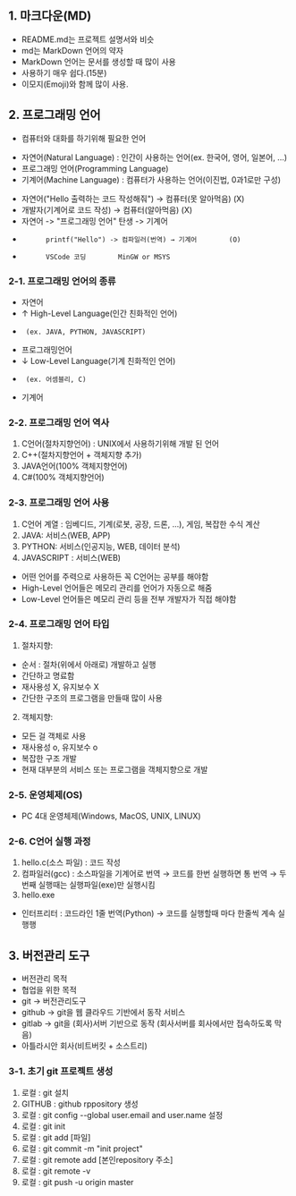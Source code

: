 ## 1. 마크다운(MD)
  - README.md는 프로젝트 설명서와 비슷
  - md는 MarkDown 언어의 약자
  - MarkDown 언어는 문서를 생성할 때 많이 사용
  - 사용하기 매우 쉽다.(15분)
  - 이모지(Emoji)와 함께 많이 사용.

## 2. 프로그래밍 언어
  - 컴퓨터와 대화를 하기위해 필요한 언어
   + 자연어(Natural Language) : 인간이 사용하는 언어(ex. 한국어, 영어, 일본어, ...)
   + 프로그래밍 언어(Programming Language) 
   + 기계어(Machine Language) : 컴퓨터가 사용하는 언어(이진법, 0과1로만 구성)
  - 자연어("Hello 출력하는 코드 작성해줘") → 컴퓨터(못 알아먹음)  (X)
  - 개발자(기계어로 코드 작성) → 컴퓨터(알아먹음)                 (X)
  - 자연어 -> "프로그래밍 언어" 탄생 -> 기계어
  -           printf("Hello") -> 컴파일러(번역) → 기계어        (O)
  -           VSCode 코딩        MinGW or MSYS

### 2-1. 프로그래밍 언어의 종류
  - 자연어
  -   ↑ High-Level Language(인간 친화적인 언어)
  -      (ex. JAVA, PYTHON, JAVASCRIPT)
  - 프로그래밍언어
  -   ↓ Low-Level Language(기계 친화적인 언어)
  -      (ex. 어셈블리, C)
  - 기계어

### 2-2. 프로그래밍 언어 역사
  1. C언어(절차지향언어) : UNIX에서 사용하기위해 개발 된 언어
  2. C++(절차지향언어 + 객체지향 추가)
  3. JAVA언어(100% 객체지향언어)
  4. C#(100% 객체지향언어)

### 2-3. 프로그래밍 언어 사용
  1. C언어 계열 : 임베디드, 기계(로봇, 공장, 드론, ...), 게임, 복잡한 수식 계산
  2. JAVA: 서비스(WEB, APP)
  3. PYTHON: 서비스(인공지능, WEB, 데이터 분석)
  4. JAVASCRIPT : 서비스(WEB)
  * 어떤 언어를 주력으로 사용하든 꼭 C언어는 공부를 해야함
  * High-Level 언어들은 메모리 관리를 언어가 자동으로 해줌
  * Low-Level 언어들은 메모리 관리 등을 전부 개발자가 직접 해야함

### 2-4. 프로그래밍 언어 타입
  1. 절차지향:
   - 순서 : 절차(위에서 아래로) 개발하고 실행
   - 간단하고 명료함
   - 재사용성 X, 유지보수 X
   - 간단한 구조의 프로그램을 만들때 많이 사용

  2. 객체지향:
   - 모든 걸 객체로 사용
   - 재사용성 o, 유지보수 o
   - 복잡한 구조 개발
   - 현재 대부분의 서비스 또는 프로그램을 객체지향으로 개발


### 2-5. 운영체제(OS)
  - PC 4대 운영체제(Windows, MacOS, UNIX, LINUX)

### 2-6. C언어 실행 과정
  1. hello.c(소스 파일) : 코드 작성
  2. 컴파일러(gcc)      : 소스파일을 기계어로 번역 → 코드를 한번 실행하면 통 번역 → 두번째 실행때는 실행파일(exe)만 실행시킴
  3. hello.exe
  * 인터프리터 : 코드라인 1줄 번역(Python) → 코드를 실행할때 마다 한줄씩 계속 실행행

## 3. 버전관리 도구
  - 버전관리 목적
  - 협업을 위한 목적
  - git → 버전관리도구
  - github → git을 웹 클라우드 기반에서 동작 서비스 
  - gitlab → git을 (회사)서버 기반으로 동작 (회사서버를 회사에서만 접속하도록 막음)
  - 아틀라시안 회사(비트버킷 + 소스트리)

### 3-1. 초기 git 프로젝트 생성
  1. 로컬 : git 설치
  2. GITHUB : github rppository 생성
  3. 로컬 : git config --global user.email and user.name 설정
  4. 로컬 : git init
  5. 로컬 : git add [파일]
  6. 로컬 : git commit -m "init project"
  7. 로컬 : git remote add [본인repository 주소]
  8. 로컬 : git remote -v
  9. 로컬 : git push -u origin master